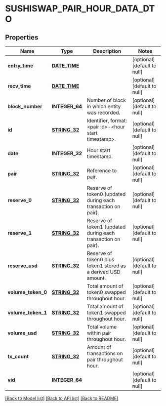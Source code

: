 # SUSHISWAP_PAIR_HOUR_DATA_DTO

## Properties
Name | Type | Description | Notes
------------ | ------------- | ------------- | -------------
**entry_time** | [**DATE_TIME**](DATE_TIME.md) |  | [optional] [default to null]
**recv_time** | [**DATE_TIME**](DATE_TIME.md) |  | [optional] [default to null]
**block_number** | **INTEGER_64** | Number of block in which entity was recorded. | [optional] [default to null]
**id** | [**STRING_32**](STRING_32.md) | Identifier, format: &lt;pair id&gt;-&lt;hour start timestamp&gt;. | [optional] [default to null]
**date** | **INTEGER_32** | Hour start timestamp. | [optional] [default to null]
**pair** | [**STRING_32**](STRING_32.md) | Reference to pair. | [optional] [default to null]
**reserve_0** | [**STRING_32**](STRING_32.md) | Reserve of token0 (updated during each transaction on pair). | [optional] [default to null]
**reserve_1** | [**STRING_32**](STRING_32.md) | Reserve of token1 (updated during each transaction on pair). | [optional] [default to null]
**reserve_usd** | [**STRING_32**](STRING_32.md) | Reserve of token0 plus token1 stored as a derived USD amount. | [optional] [default to null]
**volume_token_0** | [**STRING_32**](STRING_32.md) | Total amount of token0 swapped throughout hour. | [optional] [default to null]
**volume_token_1** | [**STRING_32**](STRING_32.md) | Total amount of token1 swapped throughout hour. | [optional] [default to null]
**volume_usd** | [**STRING_32**](STRING_32.md) | Total volume within pair throughout hour. | [optional] [default to null]
**tx_count** | [**STRING_32**](STRING_32.md) | Amount of transactions on pair throughout hour. | [optional] [default to null]
**vid** | **INTEGER_64** |  | [optional] [default to null]

[[Back to Model list]](../README.md#documentation-for-models) [[Back to API list]](../README.md#documentation-for-api-endpoints) [[Back to README]](../README.md)



